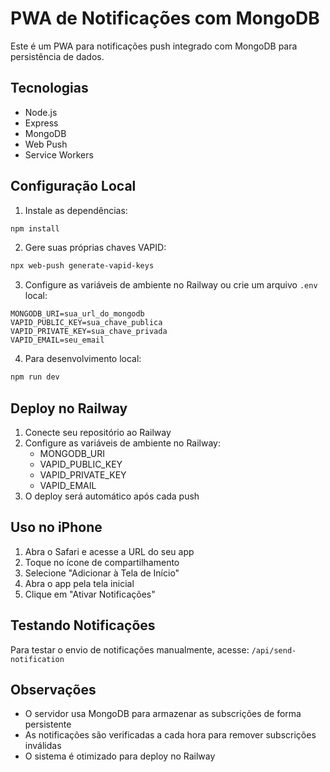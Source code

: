 # PWA de Notificações com MongoDB

Este é um PWA para notificações push integrado com MongoDB para persistência de dados.

## Tecnologias

- Node.js
- Express
- MongoDB
- Web Push
- Service Workers

## Configuração Local

1. Instale as dependências:

```bash
npm install
```

2. Gere suas próprias chaves VAPID:

```bash
npx web-push generate-vapid-keys
```

3. Configure as variáveis de ambiente no Railway ou crie um arquivo `.env` local:

```env
MONGODB_URI=sua_url_do_mongodb
VAPID_PUBLIC_KEY=sua_chave_publica
VAPID_PRIVATE_KEY=sua_chave_privada
VAPID_EMAIL=seu_email
```

4. Para desenvolvimento local:

```bash
npm run dev
```

## Deploy no Railway

1. Conecte seu repositório ao Railway
2. Configure as variáveis de ambiente no Railway:
   - MONGODB_URI
   - VAPID_PUBLIC_KEY
   - VAPID_PRIVATE_KEY
   - VAPID_EMAIL
3. O deploy será automático após cada push

## Uso no iPhone

1. Abra o Safari e acesse a URL do seu app
2. Toque no ícone de compartilhamento
3. Selecione "Adicionar à Tela de Início"
4. Abra o app pela tela inicial
5. Clique em "Ativar Notificações"

## Testando Notificações

Para testar o envio de notificações manualmente, acesse:
`/api/send-notification`

## Observações

- O servidor usa MongoDB para armazenar as subscrições de forma persistente
- As notificações são verificadas a cada hora para remover subscrições inválidas
- O sistema é otimizado para deploy no Railway
